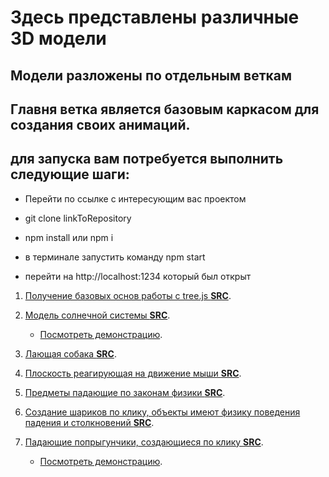 # Здесь представлены различные 3D модели

## Модели разложены по отдельным веткам

## Главня ветка является базовым каркасом для создания своих анимаций.

## для запуска вам потребуется выполнить следующие шаги:

-   Перейти по ссылке с интересующим вас проектом

-   git clone linkToRepository

-   npm install или npm i

-   в терминале запустить команду npm start

-   перейти на http://localhost:1234 который был открыт

1. [Получение базовых основ работы с tree.js **SRC**](https://github.com/GitStudentSem/3DScens/tree/lesson-1).

2. [Модель солнечной системы **SRC**](https://github.com/GitStudentSem/3DScens/tree/lesson-2).

    - [Посмотреть демонстрацию](https://portfolio.semen-purnemcev.ru/3D-models/solar-system/).

3. [Лающая собака **SRC**](https://github.com/GitStudentSem/3DScens/tree/lesson-3).

4. [Плоскость реагирующая на движение мыши **SRC**](https://github.com/GitStudentSem/3DScens/tree/lesson-4).

5. [Предметы падающие по законам физики **SRC**](https://github.com/GitStudentSem/3DScens/tree/lesson-5).

6. [Cоздание шариков по клику, объекты имеют физику поведения падения и столкновений **SRC**](https://github.com/GitStudentSem/3DScens/tree/lesson-6).

7. [Падающие попрыгунчики, создающиеся по клику **SRC**](https://github.com/GitStudentSem/3DScens/tree/lesson-6).
    - [Посмотреть демонстрацию](https://portfolio.semen-purnemcev.ru/3D-models/dropSphere/).
